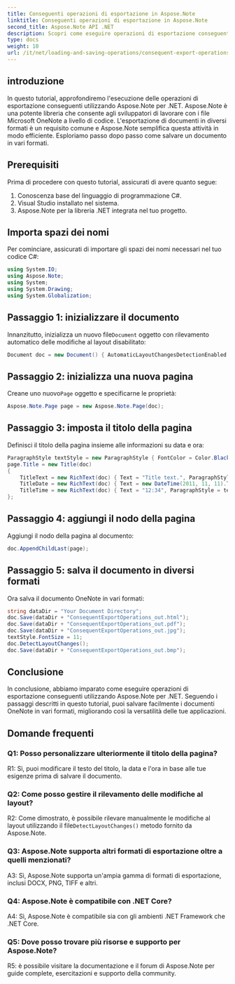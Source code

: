 ```yaml
---
title: Conseguenti operazioni di esportazione in Aspose.Note
linktitle: Conseguenti operazioni di esportazione in Aspose.Note
second_title: Aspose.Note API .NET
description: Scopri come eseguire operazioni di esportazione conseguenti in Aspose.Note per .NET per salvare i documenti OneNote in diversi formati in modo efficiente.
type: docs
weight: 10
url: /it/net/loading-and-saving-operations/consequent-export-operations/
---
```

## introduzione

In questo tutorial, approfondiremo l'esecuzione delle operazioni di esportazione conseguenti utilizzando Aspose.Note per .NET. Aspose.Note è una potente libreria che consente agli sviluppatori di lavorare con i file Microsoft OneNote a livello di codice. L'esportazione di documenti in diversi formati è un requisito comune e Aspose.Note semplifica questa attività in modo efficiente. Esploriamo passo dopo passo come salvare un documento in vari formati.

## Prerequisiti

Prima di procedere con questo tutorial, assicurati di avere quanto segue:

1. Conoscenza base del linguaggio di programmazione C#.
2. Visual Studio installato nel sistema.
3. Aspose.Note per la libreria .NET integrata nel tuo progetto.

## Importa spazi dei nomi

Per cominciare, assicurati di importare gli spazi dei nomi necessari nel tuo codice C#:

```csharp
using System.IO;
using Aspose.Note;
using System;
using System.Drawing;
using System.Globalization;
```

## Passaggio 1: inizializzare il documento

 Innanzitutto, inizializza un nuovo file`Document` oggetto con rilevamento automatico delle modifiche al layout disabilitato:

```csharp
Document doc = new Document() { AutomaticLayoutChangesDetectionEnabled = false };
```

## Passaggio 2: inizializza una nuova pagina

 Creane uno nuovo`Page` oggetto e specificarne le proprietà:

```csharp
Aspose.Note.Page page = new Aspose.Note.Page(doc);
```

## Passaggio 3: imposta il titolo della pagina

Definisci il titolo della pagina insieme alle informazioni su data e ora:

```csharp
ParagraphStyle textStyle = new ParagraphStyle { FontColor = Color.Black, FontName = "Arial", FontSize = 10 };
page.Title = new Title(doc)
{
    TitleText = new RichText(doc) { Text = "Title text.", ParagraphStyle = textStyle },
    TitleDate = new RichText(doc) { Text = new DateTime(2011, 11, 11).ToString("D", CultureInfo.InvariantCulture), ParagraphStyle = textStyle },
    TitleTime = new RichText(doc) { Text = "12:34", ParagraphStyle = textStyle }
};
```

## Passaggio 4: aggiungi il nodo della pagina

Aggiungi il nodo della pagina al documento:

```csharp
doc.AppendChildLast(page);
```

## Passaggio 5: salva il documento in diversi formati

Ora salva il documento OneNote in vari formati:

```csharp
string dataDir = "Your Document Directory";
doc.Save(dataDir + "ConsequentExportOperations_out.html");            
doc.Save(dataDir + "ConsequentExportOperations_out.pdf");            
doc.Save(dataDir + "ConsequentExportOperations_out.jpg");            
textStyle.FontSize = 11;           
doc.DetectLayoutChanges();            
doc.Save(dataDir + "ConsequentExportOperations_out.bmp");
```

## Conclusione

In conclusione, abbiamo imparato come eseguire operazioni di esportazione conseguenti utilizzando Aspose.Note per .NET. Seguendo i passaggi descritti in questo tutorial, puoi salvare facilmente i documenti OneNote in vari formati, migliorando così la versatilità delle tue applicazioni.

## Domande frequenti

### Q1: Posso personalizzare ulteriormente il titolo della pagina?

R1: Sì, puoi modificare il testo del titolo, la data e l'ora in base alle tue esigenze prima di salvare il documento.

### Q2: Come posso gestire il rilevamento delle modifiche al layout?

 R2: Come dimostrato, è possibile rilevare manualmente le modifiche al layout utilizzando il file`DetectLayoutChanges()` metodo fornito da Aspose.Note.

### Q3: Aspose.Note supporta altri formati di esportazione oltre a quelli menzionati?

A3: Sì, Aspose.Note supporta un'ampia gamma di formati di esportazione, inclusi DOCX, PNG, TIFF e altri.

### Q4: Aspose.Note è compatibile con .NET Core?

A4: Sì, Aspose.Note è compatibile sia con gli ambienti .NET Framework che .NET Core.

### Q5: Dove posso trovare più risorse e supporto per Aspose.Note?

R5: è possibile visitare la documentazione e il forum di Aspose.Note per guide complete, esercitazioni e supporto della community.